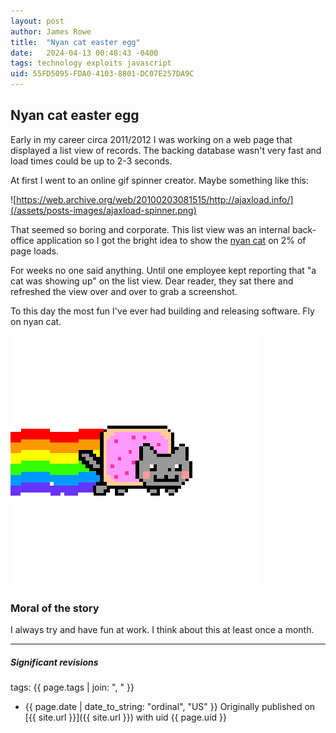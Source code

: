 ```yaml
---
layout: post
author: James Rowe
title:  "Nyan cat easter egg"
date:   2024-04-13 00:48:43 -0400
tags: technology exploits javascript
uid: 55FD5095-FDA0-4103-8801-DC07E257DA9C
---
```


## Nyan cat easter egg

Early in my career circa 2011/2012 I was working on a web page that displayed a list view of records. The backing database wasn't very fast and load times could be up to 2-3 seconds.

At first I went to an online gif spinner creator. Maybe something like this:

![https://web.archive.org/web/20100203081515/http://ajaxload.info/](/assets/posts-images/ajaxload-spinner.png)

That seemed so boring and corporate. This list view was an internal back-office application so I got the bright idea to show the [nyan cat](https://en.wikipedia.org/wiki/Nyan_Cat) on 2% of page loads.

For weeks no one said anything. Until one employee kept reporting that "a cat was showing up" on the list view. Dear reader, they sat there and refreshed the view over and over to grab a screenshot.

To this day the most fun I've ever had building and releasing software. Fly on nyan cat.

![nyan cat gif](/assets/posts-images/nyan-cat-transparent.gif)

### Moral of the story

I always try and have fun at work. I think about this at least once a month. 

---

##### Significant revisions

tags: {{ page.tags | join: ", " }}

- {{ page.date | date_to_string: "ordinal", "US" }} Originally published on [{{ site.url }}]({{ site.url }}) with uid {{ page.uid }}
